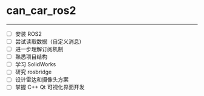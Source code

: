 # can_car_ros2

---

- [ ] 安装 ROS2
- [ ] 尝试读取数据（自定义消息）
- [ ] 进一步理解订阅机制
- [ ] 熟悉项目结构
- [ ] 学习 SolidWorks
- [ ] 研究 rosbridge
- [ ] 设计雷达和摄像头方案
- [ ] 掌握 C++ Qt 可视化界面开发